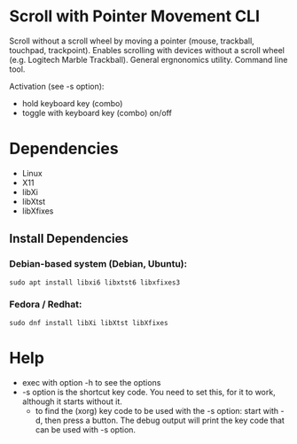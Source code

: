 # Scroll with Pointer Movement CLI

Scroll without a scroll wheel by moving a pointer (mouse, trackball, touchpad, trackpoint). Enables scrolling with devices without a scroll wheel (e.g. Logitech Marble Trackball). General ergnonomics utility. Command line tool.

Activation (see -s option):
- hold keyboard key (combo)
- toggle with keyboard key (combo) on/off

# Dependencies
- Linux
- X11
- libXi
- libXtst
- libXfixes

## Install Dependencies

### Debian-based system (Debian, Ubuntu):
`sudo apt install libxi6 libxtst6 libxfixes3`

### Fedora / Redhat:
`sudo dnf install libXi libXtst libXfixes`

# Help
- exec with option -h to see the options
- -s option is the shortcut key code. You need to set this, for it to work, although it starts without it.
  - to find the (xorg) key code to be used with the -s option: start with -d, then press a button. The debug output will print the key code that can be used with -s option.